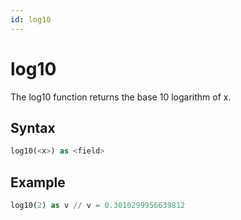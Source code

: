 ```yaml
---
id: log10
---
```


# log10

The log10 function returns the base 10 logarithm of x.

## Syntax

```sql
log10(<x>) as <field>
```

## Example

```sql
log10(2) as v // v = 0.3010299956639812
```
